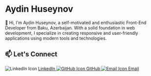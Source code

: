 <body>
  <div>
    <h1>Aydin Huseynov</h1>
    <p>
      👋 Hi, I'm Aydin Huseynov, a self-motivated and enthusiastic Front-End Developer from Baku, Azerbaijan. 
      With a solid foundation in web development, I specialize in creating responsive and user-friendly applications 
      using modern tools and technologies.
    </p>

  <div>
      <h2>📫 Let's Connect</h2>
      <div>
         <img src="https://img.icons8.com/color/20/000000/linkedin.png" alt="LinkedIn Icon" /> 
        <a href="https://www.linkedin.com/in/ayd%C4%B1nh%C3%BCseynov/" target="_blank">
         LinkedIn
        </a>
        <a href="https://github.com/aydinhuseynov" target="_blank">
          <img src="https://img.icons8.com/ios-glyphs/20/000000/github.png" alt="GitHub Icon" /> GitHub
        </a>
        <a href="mailto:aydinhuseynov.dev@gmail.com">
          <img src="https://img.icons8.com/color/20/000000/gmail.png" alt="Email Icon" /> Email
        </a>
      </div>
    </div>
  </div>
</body>
